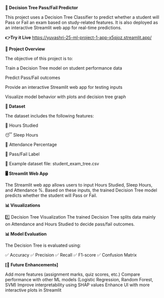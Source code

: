 **🌳 Decision Tree Pass/Fail Predictor**

This project uses a Decision Tree Classifier to predict whether a student will Pass or Fail an exam based on study-related features.
It is also deployed as an interactive Streamlit web app for real-time predictions.

**👉Try it Live** https://yuvashri-25-ml-project-1-app-x5qjoz.streamlit.app/

**📌 Project Overview**

The objective of this project is to:

Train a Decision Tree model on student performance data

Predict Pass/Fail outcomes

Provide an interactive Streamlit web app for testing inputs

Visualize model behavior with plots and decision tree graph

**📂 Dataset**

The dataset includes the following features:

📖 Hours Studied

😴 Sleep Hours

🏫 Attendance Percentage

🎯 Pass/Fail Label

📄 Example dataset file: student_exam_tree.csv


**🖥️ Streamlit Web App**

The Streamlit web app allows users to input Hours Studied, Sleep Hours, and Attendance %.
Based on these inputs, the trained Decision Tree model predicts whether the student will Pass or Fail.



**📊 Visualizations**

1️⃣ Decision Tree Visualization
The trained Decision Tree splits data mainly on Attendance and Hours Studied to decide pass/fail outcomes.



**📊 Model Evaluation**

The Decision Tree is evaluated using:

✅ Accuracy
✅ Precision
✅ Recall
✅ F1-score
✅ Confusion Matrix

**[📝 Future Enhancements]**

Add more features (assignment marks, quiz scores, etc.)
Compare performance with other ML models (Logistic Regression, Random Forest, SVM)
Improve interpretability using SHAP values
Enhance UI with more interactive plots in Streamlit
